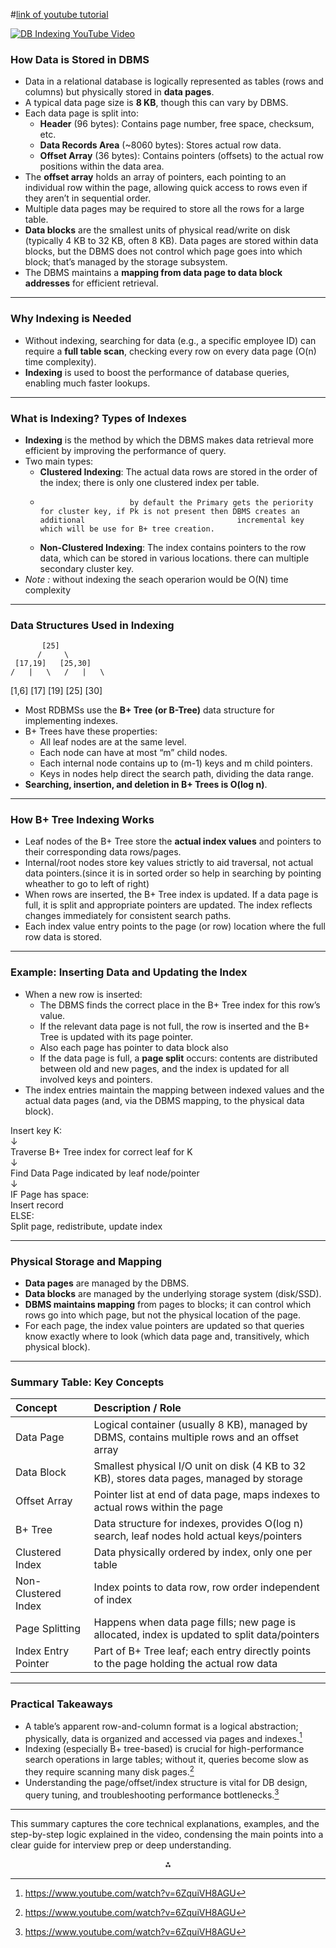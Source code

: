 #[link of youtube tutorial](https://youtu.be/6ZquiVH8AGU?si=UnAdElGgg0msWfkD)


[![DB Indexing YouTube Video](https://img.youtube.com/vi/6ZquiVH8AGU/0.jpg)](https://youtu.be/6ZquiVH8AGU)

### How Data is Stored in DBMS

- Data in a relational database is logically represented as tables (rows and columns) but physically stored in **data pages**.
- A typical data page size is **8 KB**, though this can vary by DBMS.
- Each data page is split into:
    - **Header** (96 bytes): Contains page number, free space, checksum, etc.
    - **Data Records Area** (~8060 bytes): Stores actual row data.
    - **Offset Array** (36 bytes): Contains pointers (offsets) to the actual row positions within the data area.
- The **offset array** holds an array of pointers, each pointing to an individual row within the page, allowing quick access to rows even if they aren’t in sequential order.
- Multiple data pages may be required to store all the rows for a large table.
- **Data blocks** are the smallest units of physical read/write on disk (typically 4 KB to 32 KB, often 8 KB). Data pages are stored within data blocks, but the DBMS does not control which page goes into which block; that’s managed by the storage subsystem.
- The DBMS maintains a **mapping from data page to data block addresses** for efficient retrieval.

***

### Why Indexing is Needed

- Without indexing, searching for data (e.g., a specific employee ID) can require a **full table scan**, checking every row on every data page (O(n) time complexity).
- **Indexing** is used to boost the performance of database queries, enabling much faster lookups.

***

### What is Indexing? Types of Indexes

- **Indexing** is the method by which the DBMS makes data retrieval more efficient by improving the performance of query.
- Two main types:
    - **Clustered Indexing**: The actual data rows are stored in the order of the index; there is only one clustered index per table.
    -                         by default the Primary gets the periority for cluster key, if Pk is not present then DBMS creates an additional                                  incremental key which will be use for B+ tree creation.
    - **Non-Clustered Indexing**: The index contains pointers to the row data, which can be stored in various locations. there can multiple secondary cluster key.
- *Note :* without indexing the seach operarion would be O(N) time complexity
***

### Data Structures Used in Indexing

           [25]
          /     \
     [17,19]   [25,30]
    /   |   \   /   |   \
[1,6] [17] [19] [25] [30]

- Most RDBMSs use the **B+ Tree (or B-Tree)** data structure for implementing indexes.
- B+ Trees have these properties:
    - All leaf nodes are at the same level.
    - Each node can have at most “m” child nodes.
    - Each internal node contains up to (m-1) keys and m child pointers.
    - Keys in nodes help direct the search path, dividing the data range.
- **Searching, insertion, and deletion in B+ Trees is O(log n)**.

***

### How B+ Tree Indexing Works
- Leaf nodes of the B+ Tree store the **actual index values** and pointers to their corresponding data rows/pages.
- Internal/root nodes store key values strictly to aid traversal, not actual data pointers.(since it is in sorted order so help in searching by   pointing wheather to go to left of right)
- When rows are inserted, the B+ Tree index is updated. If a data page is full, it is split and appropriate pointers are updated. The index reflects changes immediately for consistent search paths.
- Each index value entry points to the page (or row) location where the full row data is stored.

***

### Example: Inserting Data and Updating the Index

- When a new row is inserted:
    - The DBMS finds the correct place in the B+ Tree index for this row’s value.
    - If the relevant data page is not full, the row is inserted and the B+ Tree is updated with its page pointer.
    - Also each page has pointer to data block also
    - If the data page is full, a **page split** occurs: contents are distributed between old and new pages, and the index is updated for all involved keys and pointers.
- The index entries maintain the mapping between indexed values and the actual data pages (and, via the DBMS mapping, to the physical data
block).

Insert key K:  
    ↓  
Traverse B+ Tree index for correct leaf for K  
    ↓  
Find Data Page indicated by leaf node/pointer  
    ↓  
IF Page has space:  
    Insert record  
ELSE:  
    Split page, redistribute, update index  

***

### Physical Storage and Mapping

- **Data pages** are managed by the DBMS.
- **Data blocks** are managed by the underlying storage system (disk/SSD).
- **DBMS maintains mapping** from pages to blocks; it can control which rows go into which page, but not the physical location of the page.
- For each page, the index value pointers are updated so that queries know exactly where to look (which data page and, transitively, which physical block).

***

### Summary Table: Key Concepts

| Concept | Description / Role |
| :-- | :-- |
| Data Page | Logical container (usually 8 KB), managed by DBMS, contains multiple rows and an offset array |
| Data Block | Smallest physical I/O unit on disk (4 KB to 32 KB), stores data pages, managed by storage |
| Offset Array | Pointer list at end of data page, maps indexes to actual rows within the page |
| B+ Tree | Data structure for indexes, provides O(log n) search, leaf nodes hold actual keys/pointers |
| Clustered Index | Data physically ordered by index, only one per table |
| Non-Clustered Index | Index points to data row, row order independent of index |
| Page Splitting | Happens when data page fills; new page is allocated, index is updated to split data/pointers |
| Index Entry Pointer | Part of B+ Tree leaf; each entry directly points to the page holding the actual row data |


***

### Practical Takeaways

- A table’s apparent row-and-column format is a logical abstraction; physically, data is organized and accessed via pages and indexes.[^1]
- Indexing (especially B+ tree-based) is crucial for high-performance search operations in large tables; without it, queries become slow as they require scanning many disk pages.[^1]
- Understanding the page/offset/index structure is vital for DB design, query tuning, and troubleshooting performance bottlenecks.[^1]

***

This summary captures the core technical explanations, examples, and the step-by-step logic explained in the video, condensing the main points into a clear guide for interview prep or deep understanding.

<div align="center">⁂</div>

[^1]: https://www.youtube.com/watch?v=6ZquiVH8AGU

